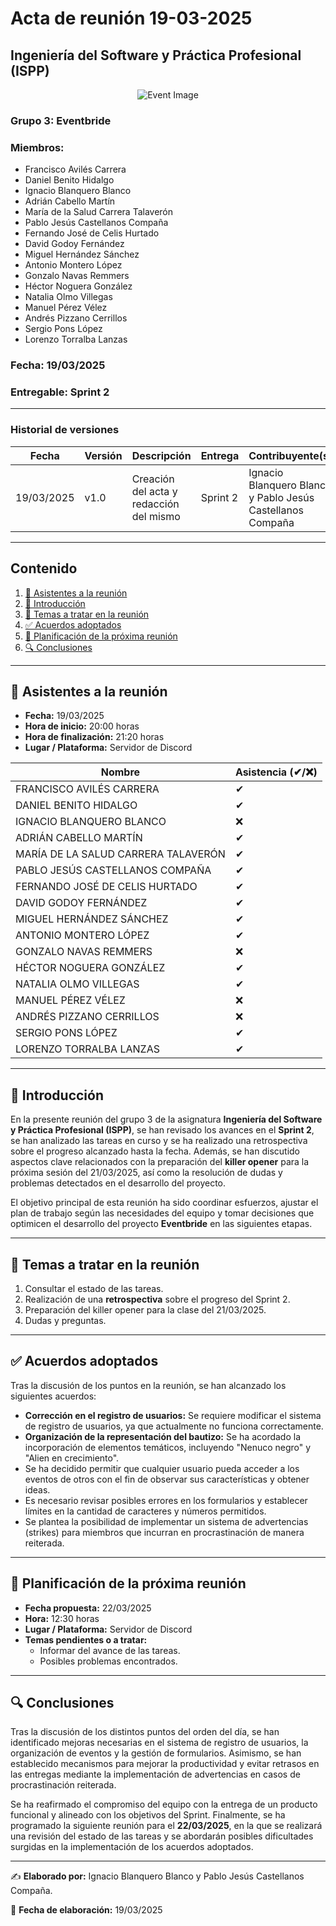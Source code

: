 # Acta de reunión 19-03-2025
## Ingeniería del Software y Práctica Profesional (ISPP)
<center><img src="https://iili.io/3BcQ3YJ.md.png" alt="Event Image"></img></center>

### Grupo 3: Eventbride

### Miembros:
- Francisco Avilés Carrera
- Daniel Benito Hidalgo
- Ignacio Blanquero Blanco
- Adrián Cabello Martín
- María de la Salud Carrera Talaverón
- Pablo Jesús Castellanos Compaña
- Fernando José de Celis Hurtado
- David Godoy Fernández
- Miguel Hernández Sánchez
- Antonio Montero López
- Gonzalo Navas Remmers
- Héctor Noguera González
- Natalia Olmo Villegas
- Manuel Pérez Vélez
- Andrés Pizzano Cerrillos
- Sergio Pons López
- Lorenzo Torralba Lanzas

### Fecha: 19/03/2025
### Entregable: Sprint 2

---

### Historial de versiones

| Fecha      | Versión | Descripción                                | Entrega  | Contribuyente(s)                    |
|------------|---------|--------------------------------------------|----------|-------------------------------------|
| 19/03/2025 | v1.0    | Creación del acta y redacción del mismo | Sprint 2 | Ignacio Blanquero Blanco y Pablo Jesús Castellanos Compaña |

---

## Contenido
1. [👥 Asistentes a la reunión](#asistentes)
2. [📝 Introducción](#intro)
3. [📌 Temas a tratar en la reunión](#temas-a-tratar)
4. [✅ Acuerdos adoptados](#acuerdos-adoptados)
5. [📅 Planificación de la próxima reunión](#proxima-reunion)
6. [🔍 Conclusiones](#conclusiones)

---

<div id='asistentes'></div>

## 👥 Asistentes a la reunión
- **Fecha:** 19/03/2025
- **Hora de inicio:** 20:00 horas
- **Hora de finalización:** 21:20 horas
- **Lugar / Plataforma:** Servidor de Discord

| Nombre | Asistencia (✔/❌) |
|--------|-------------------|
| FRANCISCO AVILÉS CARRERA | ✔ |
| DANIEL BENITO HIDALGO | ✔  |
| IGNACIO BLANQUERO BLANCO | ❌ |
| ADRIÁN CABELLO MARTÍN | ✔ |
| MARÍA DE LA SALUD CARRERA TALAVERÓN | ✔ |
| PABLO JESÚS CASTELLANOS COMPAÑA | ✔ |
| FERNANDO JOSÉ DE CELIS HURTADO | ✔ |
| DAVID GODOY FERNÁNDEZ |✔ |
| MIGUEL HERNÁNDEZ SÁNCHEZ | ✔ |
| ANTONIO MONTERO LÓPEZ | ✔ |
| GONZALO NAVAS REMMERS | ❌ |
| HÉCTOR NOGUERA GONZÁLEZ | ✔  |
| NATALIA OLMO VILLEGAS | ✔ |
| MANUEL PÉREZ VÉLEZ | ❌ |
| ANDRÉS PIZZANO CERRILLOS | ❌ |
| SERGIO PONS LÓPEZ | ✔ |
| LORENZO TORRALBA LANZAS |✔ |

---

<div id='intro'></div>

## 📝 Introducción

En la presente reunión del grupo 3 de la asignatura **Ingeniería del Software y Práctica Profesional (ISPP)**, se han revisado los avances en el **Sprint 2**, se han analizado las tareas en curso y se ha realizado una retrospectiva sobre el progreso alcanzado hasta la fecha. Además, se han discutido aspectos clave relacionados con la preparación del **killer opener** para la próxima sesión del 21/03/2025, así como la resolución de dudas y problemas detectados en el desarrollo del proyecto.  

El objetivo principal de esta reunión ha sido coordinar esfuerzos, ajustar el plan de trabajo según las necesidades del equipo y tomar decisiones que optimicen el desarrollo del proyecto **Eventbride** en las siguientes etapas.  


---

<div id='temas-a-tratar'></div>

## 📌 Temas a tratar en la reunión
1. Consultar el estado de las tareas.
2. Realización de una **retrospectiva** sobre el progreso del Sprint 2.
3. Preparación del killer opener para la clase del 21/03/2025.
4. Dudas y preguntas.

---

<div id='acuerdos-adoptados'></div>

## ✅ Acuerdos adoptados
Tras la discusión de los puntos en la reunión, se han alcanzado los siguientes acuerdos:
- **Corrección en el registro de usuarios:** Se requiere modificar el sistema de registro de usuarios, ya que actualmente no funciona correctamente.
- **Organización de la representación del bautizo:** Se ha acordado la incorporación de elementos temáticos, incluyendo "Nenuco negro" y "Alien en crecimiento".
- Se ha decidido permitir que cualquier usuario pueda acceder a los eventos de otros con el fin de observar sus características y obtener ideas.
- Es necesario revisar posibles errores en los formularios y establecer límites en la cantidad de caracteres y números permitidos.
- Se plantea la posibilidad de implementar un sistema de advertencias (strikes) para miembros que incurran en procrastinación de manera reiterada.

---

<div id='proxima-reunion'></div>

## 📅 Planificación de la próxima reunión
- **Fecha propuesta:** 22/03/2025
- **Hora:** 12:30 horas  
- **Lugar / Plataforma:** Servidor de Discord
- **Temas pendientes o a tratar:**
  - Informar del avance de las tareas.
  - Posibles problemas encontrados.

---

<div id='conclusiones'></div>

## 🔍 Conclusiones

Tras la discusión de los distintos puntos del orden del día, se han identificado mejoras necesarias en el sistema de registro de usuarios, la organización de eventos y la gestión de formularios. Asimismo, se han establecido mecanismos para mejorar la productividad y evitar retrasos en las entregas mediante la implementación de advertencias en casos de procrastinación reiterada.  

Se ha reafirmado el compromiso del equipo con la entrega de un producto funcional y alineado con los objetivos del Sprint. Finalmente, se ha programado la siguiente reunión para el **22/03/2025**, en la que se realizará una revisión del estado de las tareas y se abordarán posibles dificultades surgidas en la implementación de los acuerdos adoptados.  

---

✍️ **Elaborado por:** Ignacio Blanquero Blanco y Pablo Jesús Castellanos Compaña.

📅 **Fecha de elaboración:** 19/03/2025
